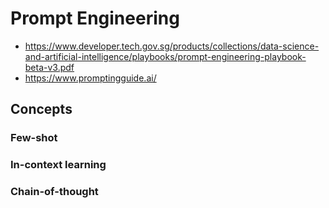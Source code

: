 # Prompt Engineering

- https://www.developer.tech.gov.sg/products/collections/data-science-and-artificial-intelligence/playbooks/prompt-engineering-playbook-beta-v3.pdf
- https://www.promptingguide.ai/


## Concepts

### Few-shot

### In-context learning

### Chain-of-thought